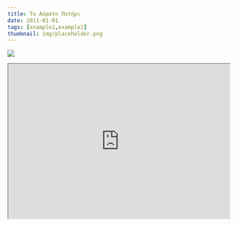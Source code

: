 ```yaml
---
title: Το Αόρατο Ποτήρι
date: 2011-01-01
tags: [example1,example2]
thumbnail: img/placeholder.png
---
```

![](http://www.lazaridis-k.gr/images/1004016.jpg) 
<iframe height="350" src="https://docs.google.com/file/d/0B_I1oSy0BsA3bjN6bFlucjRhZTg/preview" width="500"></iframe>
